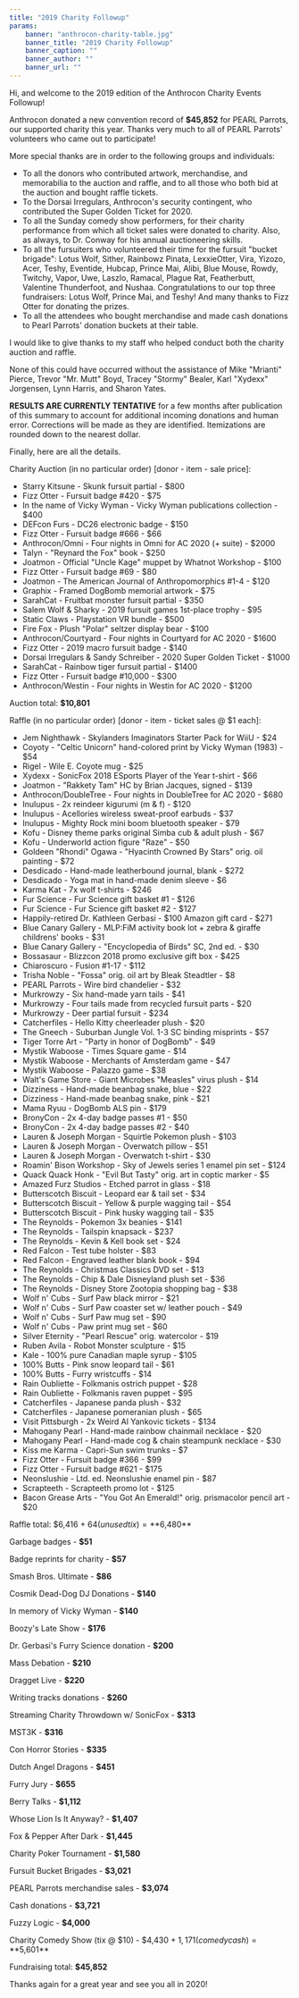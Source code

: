 ```yaml
---
title: "2019 Charity Followup"
params:
    banner: "anthrocon-charity-table.jpg"
    banner_title: "2019 Charity Followup"
    banner_caption: ""
    banner_author: ""
    banner_url: ""
---
```


Hi, and welcome to the 2019 edition of the Anthrocon Charity Events Followup!

Anthrocon donated a new convention record of **$45,852** for PEARL Parrots, our supported charity this year. Thanks very much to all of PEARL Parrots' volunteers who came out to participate!

More special thanks are in order to the following groups and individuals:

- To all the donors who contributed artwork, merchandise, and memorabilia to the auction and raffle, and to all those who both bid at the auction and bought raffle tickets.
- To the Dorsai Irregulars, Anthrocon's security contingent, who contributed the Super Golden Ticket for 2020.
- To all the Sunday comedy show performers, for their charity performance from which all ticket sales were donated to charity. Also, as always, to Dr. Conway for his annual auctioneering skills.
- To all the fursuiters who volunteered their time for the fursuit "bucket brigade": Lotus Wolf, Sither, Rainbowz Pinata, LexxieOtter, Vira, Yizozo, Acer, Teshy, Eventide, Hubcap, Prince Mai, Alibi, Blue Mouse, Rowdy, Twitchy, Vapor, Uwe, Laszlo, Ramacal, Plague Rat, Featherbutt, Valentine Thunderfoot, and Nushaa. Congratulations to our top three fundraisers: Lotus Wolf, Prince Mai, and Teshy! And many thanks to Fizz Otter for donating the prizes.
- To all the attendees who bought merchandise and made cash donations to Pearl Parrots' donation buckets at their table.

I would like to give thanks to my staff who helped conduct both the charity auction and raffle.

None of this could have occurred without the assistance of Mike "Mrianti" Pierce, Trevor "Mr. Mutt" Boyd, Tracey "Stormy" Bealer, Karl "Xydexx" Jorgensen, Lynn Harris, and Sharon Yates.

**RESULTS ARE CURRENTLY TENTATIVE** for a few months after publication of this summary to account for additional incoming donations and human error. Corrections will be made as they are identified. Itemizations are rounded down to the nearest dollar.

Finally, here are all the details.

Charity Auction (in no particular order) [donor - item - sale price]:

- Starry Kitsune - Skunk fursuit partial - $800
- Fizz Otter - Fursuit badge #420 - $75
- In the name of Vicky Wyman - Vicky Wyman publications collection - $400
- DEFcon Furs - DC26 electronic badge - $150
- Fizz Otter - Fursuit badge #666 - $66
- Anthrocon/Omni - Four nights in Omni for AC 2020 (+ suite) - $2000
- Talyn - "Reynard the Fox" book - $250
- Joatmon - Official "Uncle Kage" muppet by Whatnot Workshop - $100
- Fizz Otter - Fursuit badge #69 - $80
- Joatmon - The American Journal of Anthropomorphics #1-4 - $120
- Graphix - Framed DogBomb memorial artwork - $75
- SarahCat - Fruitbat monster fursuit partial - $350
- Salem Wolf & Sharky - 2019 fursuit games 1st-place trophy - $95
- Static Claws - Playstation VR bundle - $500
- Fire Fox - Plush "Polar" seltzer display bear - $100
- Anthrocon/Courtyard - Four nights in Courtyard for AC 2020 - $1600
- Fizz Otter - 2019 macro fursuit badge - $140
- Dorsai Irregulars & Sandy Schreiber - 2020 Super Golden Ticket - $1000
- SarahCat - Rainbow tiger fursuit partial - $1400
- Fizz Otter - Fursuit badge #10,000 - $300
- Anthrocon/Westin - Four nights in Westin for AC 2020 - $1200

Auction total: **$10,801**

Raffle (in no particular order) [donor - item - ticket sales @ $1 each]:

- Jem Nighthawk - Skylanders Imaginators Starter Pack for WiiU - $24
- Coyoty - "Celtic Unicorn" hand-colored print by Vicky Wyman (1983) - $54
- Rigel - Wile E. Coyote mug - $25
- Xydexx - SonicFox 2018 ESports Player of the Year t-shirt - $66
- Joatmon - "Rakkety Tam" HC by Brian Jacques, signed - $139
- Anthrocon/DoubleTree - Four nights in DoubleTree for AC 2020 - $680
- Inulupus - 2x reindeer kigurumi (m & f) - $120
- Inulupus - Acellories wireless sweat-proof earbuds - $37
- Inulupus - Mighty Rock mini boom bluetooth speaker - $79
- Kofu - Disney theme parks original Simba cub & adult plush - $67
- Kofu - Underworld action figure "Raze" - $50
- Goldeen "Rhondi" Ogawa - "Hyacinth Crowned By Stars" orig. oil painting - $72
- Desdicado - Hand-made leatherbound journal, blank - $272
- Desdicado - Yoga mat in hand-made denim sleeve - $6
- Karma Kat - 7x wolf t-shirts - $246
- Fur Science - Fur Science gift basket #1 - $126
- Fur Science - Fur Science gift basket #2 - $127
- Happily-retired Dr. Kathleen Gerbasi - $100 Amazon gift card - $271
- Blue Canary Gallery - MLP:FiM activity book lot + zebra & giraffe childrens' books - $31
- Blue Canary Gallery - "Encyclopedia of Birds" SC, 2nd ed. - $30
- Bossasaur - Blizzcon 2018 promo exclusive gift box - $425
- Chiaroscuro - Fusion #1-17 - $112
- Trisha Noble - "Fossa" orig. oil art by Bleak Steadtler - $8
- PEARL Parrots - Wire bird chandelier - $32
- Murkrowzy - Six hand-made yarn tails - $41
- Murkrowzy - Four tails made from recycled fursuit parts - $20
- Murkrowzy - Deer partial fursuit - $234
- Catcherfiles - Hello Kitty cheerleader plush - $20
- The Gneech - Suburban Jungle Vol. 1-3 SC binding misprints - $57
- Tiger Torre Art - "Party in honor of DogBomb" - $49
- Mystik Waboose - Times Square game - $14
- Mystik Waboose - Merchants of Amsterdam game - $47
- Mystik Waboose - Palazzo game - $38
- Walt's Game Store - Giant Microbes "Measles" virus plush - $14
- Dizziness - Hand-made beanbag snake, blue - $22
- Dizziness - Hand-made beanbag snake, pink - $21
- Mama Ryuu - DogBomb ALS pin - $179
- BronyCon - 2x 4-day badge passes #1 - $50
- BronyCon - 2x 4-day badge passes #2 - $40
- Lauren & Joseph Morgan - Squirtle Pokemon plush - $103
- Lauren & Joseph Morgan - Overwatch pillow - $51
- Lauren & Joseph Morgan - Overwatch t-shirt - $30
- Roamin' Bison Workshop - Sky of Jewels series 1 enamel pin set - $124
- Quack Quack Honk - "Evil But Tasty" orig. art in coptic marker - $5
- Amazed Furz Studios - Etched parrot in glass - $18
- Butterscotch Biscuit - Leopard ear & tail set - $34
- Butterscotch Biscuit - Yellow & purple wagging tail - $54
- Butterscotch Biscuit - Pink husky wagging tail - $35
- The Reynolds - Pokemon 3x beanies - $141
- The Reynolds - Tailspin knapsack - $237
- The Reynolds - Kevin & Kell book set - $24
- Red Falcon - Test tube holster - $83
- Red Falcon - Engraved leather blank book - $94
- The Reynolds - Christmas Classics DVD set - $13
- The Reynolds - Chip & Dale Disneyland plush set - $36
- The Reynolds - Disney Store Zootopia shopping bag - $38
- Wolf n' Cubs - Surf Paw black mirror - $21
- Wolf n' Cubs - Surf Paw coaster set w/ leather pouch - $49
- Wolf n' Cubs - Surf Paw mug set - $90
- Wolf n' Cubs - Paw print mug set - $60
- Silver Eternity - "Pearl Rescue" orig. watercolor - $19
- Ruben Avila - Robot Monster sculpture - $15
- Kale - 100% pure Canadian maple syrup - $105
- 100% Butts - Pink snow leopard tail - $61
- 100% Butts - Furry wristcuffs - $14
- Rain Oubliette - Folkmanis ostrich puppet - $28
- Rain Oubliette - Folkmanis raven puppet - $95
- Catcherfiles - Japanese panda plush - $32
- Catcherfiles - Japanese pomeranian plush - $65
- Visit Pittsburgh - 2x Weird Al Yankovic tickets - $134
- Mahogany Pearl - Hand-made rainbow chainmail necklace - $20
- Mahogany Pearl - Hand-made cog & chain steampunk necklace - $30
- Kiss me Karma - Capri-Sun swim trunks - $7
- Fizz Otter - Fursuit badge #366 - $99
- Fizz Otter - Fursuit badge #621 - $175
- Neonslushie - Ltd. ed. Neonslushie enamel pin - $87
- Scrapteeth - Scrapteeth promo lot - $125
- Bacon Grease Arts - "You Got An Emerald!" orig. prismacolor pencil art - $20

Raffle total: $6,416 + $64 (unused tix) = **$6,480**

Garbage badges - **$51**

Badge reprints for charity - **$57**

Smash Bros. Ultimate - **$86**

Cosmik Dead-Dog DJ Donations - **$140**

In memory of Vicky Wyman - **$140**

Boozy's Late Show - **$176**

Dr. Gerbasi's Furry Science donation - **$200**

Mass Debation - **$210**

Dragget Live - **$220**

Writing tracks donations - **$260**

Streaming Charity Throwdown w/ SonicFox - **$313**

MST3K - **$316**

Con Horror Stories - **$335**

Dutch Angel Dragons - **$451**

Furry Jury - **$655**

Berry Talks - **$1,112**

Whose Lion Is It Anyway? - **$1,407**

Fox & Pepper After Dark - **$1,445**

Charity Poker Tournament - **$1,580**

Fursuit Bucket Brigades - **$3,021**

PEARL Parrots merchandise sales - **$3,074**

Cash donations - **$3,721**

Fuzzy Logic - **$4,000**

Charity Comedy Show (tix @ $10) - $4,430 + $1,171 (comedy cash) = **$5,601**

Fundraising total: **$45,852**

Thanks again for a great year and see you all in 2020!
